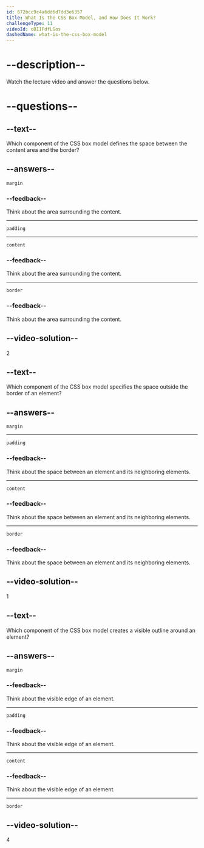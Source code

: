 ```yaml
---
id: 672bcc9c4a6dd6d7dd3e6357
title: What Is the CSS Box Model, and How Does It Work?
challengeType: 11
videoId: oBIIFdfLGos
dashedName: what-is-the-css-box-model
---
```


# --description--

Watch the lecture video and answer the questions below.

# --questions--

## --text--

Which component of the CSS box model defines the space between the content area and the border?

## --answers--

`margin`

### --feedback--

Think about the area surrounding the content.

---

`padding`

---

`content`

### --feedback--

Think about the area surrounding the content.

---

`border`

### --feedback--

Think about the area surrounding the content.

## --video-solution--

2

## --text--

Which component of the CSS box model specifies the space outside the border of an element?

## --answers--

`margin`

---

`padding`

### --feedback--

Think about the space between an element and its neighboring elements.

---

`content`

### --feedback--

Think about the space between an element and its neighboring elements.

---

`border`

### --feedback--

Think about the space between an element and its neighboring elements.

## --video-solution--

1

## --text--

Which component of the CSS box model creates a visible outline around an element?

## --answers--

`margin`

### --feedback--

Think about the visible edge of an element.

---

`padding`

### --feedback--

Think about the visible edge of an element.

---

`content`

### --feedback--

Think about the visible edge of an element.

---

`border`

## --video-solution--

4
